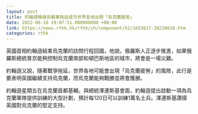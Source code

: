 ```yaml
---
layout: post
title: 約翰遜稱俄烏戰事拖延或令世界各地出現「烏克蘭疲勞」
date: 2022-06-18 19:07:51.000000000 +08:00
link: https://news.rthk.hk/rthk/ch/component/k2/1653617-20220618.htm
categories: rthk
---
```


英國首相約翰遜結束烏克蘭的訪問行程回國，他說，俄羅斯人正逐步推進，如果俄羅斯總統普京能夠控制烏克蘭南部和頓巴斯地區的城市，將會是一場災難。

約翰遜又說，隨著戰爭拖延，世界各地可能會出現「烏克蘭疲勞」的風險，此行是要表明英國繼續支持烏克蘭，而烏克蘭能夠戰勝並將會獲勝。

約翰遜星期五在烏克蘭首都基輔，與總統澤連斯基會面，約翰遜提出啟動一項為烏克蘭軍隊提供訓練的大型計劃，預計每120日可以訓練1萬名士兵。澤連斯基讚揚英國對烏克蘭的堅定支持。
